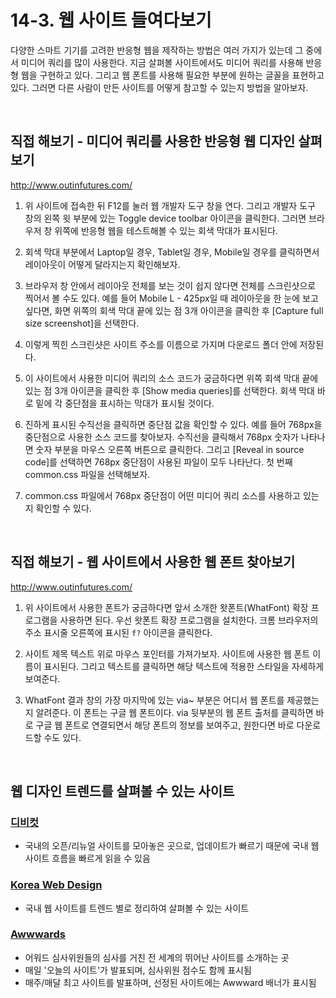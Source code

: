 # 14-3. 웹 사이트 들여다보기
다양한 스마트 기기를 고려한 반응형 웹을 제작하는 방법은 여러 가지가 있는데 그 중에서 미디어 쿼리를 많이 사용한다. 지금 살펴볼 사이트에서도 미디어 쿼리를 사용해 반응형 웹을 구현하고 있다. 그리고 웹 폰트를 사용해 필요한 부분에 원하는 글꼴을 표현하고 있다. 그러면 다른 사람이 만든 사이트를 어떻게 참고할 수 있는지 방법을 알아보자.

<br>

## 직접 해보기 - 미디어 쿼리를 사용한 반응형 웹 디자인 살펴보기

http://www.outinfutures.com/

1. 위 사이트에 접속한 뒤 F12를 눌러 웹 개발자 도구 창을 연다. 그리고 개발자 도구 창의 왼쪽 윗 부분에 있는 Toggle device toolbar 아이콘을 클릭한다. 그러면 브라우저 창 위쪽에 반응형 웹을 테스트해볼 수 있는 회색 막대가 표시된다.

2. 회색 막대 부분에서 Laptop일 경우, Tablet일 경우, Mobile일 경우를 클릭하면서 레이아웃이 어떻게 달라지는지 확인해보자.

3. 브라우저 창 안에서 레이아웃 전체를 보는 것이 쉽지 않다면 전체를 스크린샷으로 찍어서 볼 수도 있다. 예를 들어 Mobile L - 425px일 때 레이아웃을 한 눈에 보고 싶다면, 화면 위쪽의 회색 막대 끝에 있는 점 3개 아이콘을 클릭한 후 \[Capture full size screenshot]을 선택한다.

4. 이렇게 찍힌 스크린샷은 사이트 주소를 이름으로 가지며 다운로드 폴더 안에 저장된다.

5. 이 사이트에서 사용한 미디어 쿼리의 소스 코드가 궁금하다면 위쪽 회색 막대 끝에 있는 점 3개 아이콘을 클릭한 후 \[Show media queries]를 선택한다. 회색 막대 바로 밑에 각 중단점을 표시하는 막대가 표시될 것이다.

6. 진하게 표시된 수직선을 클릭하면 중단점 값을 확인할 수 있다. 예를 들어 768px을 중단점으로 사용한 소스 코드를 찾아보자. 수직선을 클릭해서 768px 숫자가 나타나면 숫자 부분을 마우스 오른쪽 버튼으로 클릭한다. 그리고 \[Reveal in source code]를 선택하면 768px 중단점이 사용된 파일이 모두 나타난다. 첫 번째 common.css 파일을 선택해보자.

7. common.css 파일에서 768px 중단점이 어떤 미디어 쿼리 소스를 사용하고 있는지 확인할 수 있다.

<br>

## 직접 해보기 - 웹 사이트에서 사용한 웹 폰트 찾아보기

http://www.outinfutures.com/

1. 위 사이트에서 사용한 폰트가 궁금하다면 앞서 소개한 왓폰트(WhatFont) 확장 프로그램을 사용하면 된다. 우선 왓폰트 확장 프로그램을 설치한다. 크롬 브라우저의 주소 표시줄 오른쪽에 표시된 `f?` 아이콘을 클릭한다.

2. 사이트 제목 텍스트 위로 마우스 포인터를 가져가보자. 사이트에 사용한 웹 폰트 이름이 표시된다. 그리고 텍스트를 클릭하면 해당 텍스트에 적용한 스타일을 자세하게 보여준다.

3. WhatFont 결과 창의 가장 마지막에 있는 via~ 부분은 어디서 웹 폰트를 제공했는지 알려준다. 이 폰트는 구글 웹 폰트이다. via 뒷부분의 웹 폰트 출처를 클릭하면 바로 구글 웹 폰트로 연결되면서 해당 폰트의 정보를 보여주고, 원한다면 바로 다운로드할 수도 있다.

<br>

## 웹 디자인 트렌드를 살펴볼 수 있는 사이트
### [디비컷](https://www.dbcut.com/bbs/index.php)
- 국내의 오픈/리뉴얼 사이트를 모아놓은 곳으로, 업데이트가 빠르기 때문에 국내 웹 사이트 흐름을 빠르게 읽을 수 있음
### [Korea Web Design](http://koreawebdesign.com/)
- 국내 웹 사이트를 트렌드 별로 정리하여 살펴볼 수 있는 사이트
### [Awwwards](https://www.awwwards.com/)
- 어워드 심사위원들의 심사를 거친 전 세계의 뛰어난 사이트를 소개하는 곳
- 매일 '오늘의 사이트'가 발표되며, 심사위원 점수도 함께 표시됨
- 매주/매달 최고 사이트를 발표하며, 선정된 사이트에는 Awwward 배너가 표시됨
